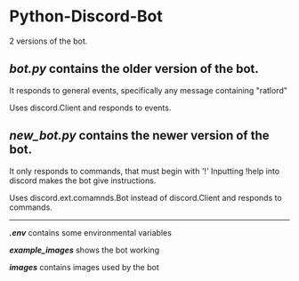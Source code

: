 # Python-Discord-Bot
2 versions of the bot. 

## ***bot.py*** contains the older version of the bot.

It responds to general events, specifically any message containing "ratlord"

Uses discord.Client and responds to events.

## ***new_bot.py*** contains the newer version of the bot.

It only responds to commands, that must begin with '!' 
Inputting !help into discord makes the bot give instructions.

Uses discord.ext.comamnds.Bot instead of discord.Client and responds to commands.
___________________________________________________________________________________________________

***.env*** contains some environmental variables

***example_images*** shows the bot working

***images*** contains images used by the bot
